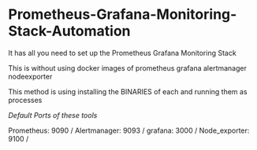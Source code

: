 # Prometheus-Grafana-Monitoring-Stack-Automation
It has all you need to set up the Prometheus Grafana Monitoring Stack 

This is without using docker images of prometheus grafana alertmanager nodeexporter

This method is using installing the BINARIES of each and running them as processes


*Default Ports of these tools*

Prometheus: 9090 /
Alertmanager: 9093 /
grafana: 3000 /
Node_exporter: 9100 /
